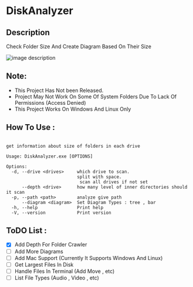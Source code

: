 # DiskAnalyzer



## Description
Check Folder Size And Create Diagram Based On Their Size


![image description](https://github.com/alirezasariri78/DiskAnalyzer/blob/master/pics/file.png)



## Note:
* This Project Has Not been Released.
* Project May Not Work On Some Of System Folders Due To Lack Of Permissions (Access Denied)
* This Project Works On Windows And Linux Only

## How To Use :

```

get information about size of folders in each drive

Usage: DiskAnalyzer.exe [OPTIONS]

Options:
  -d, --drive <drives>     which drive to scan.
                           split with space.
                            scan all drives if not set
      --depth <drive>      how many level of inner directories should it scan
  -p, --path <path>        analyze give path
      --diagram <diagram>  Set Diagram Types : tree , bar
  -h, --help               Print help
  -V, --version            Print version

```


## ToDO List :
* [x] Add Depth For Folder Crawler
* [ ] Add More Diagrams 
* [ ] Add  Mac Support (Currently It Supports Windows And Linux)
* [ ] Get Largest Files In Disk
* [ ] Handle Files In Terminal (Add Move , etc)
* [ ] List File Types (Audio , Video , etc)
